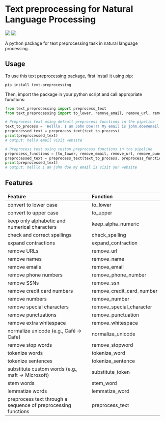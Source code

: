 Text preprocessing for Natural Language Processing
=============

![](https://github.com/berknology/text-preprocessing/workflows/Build/badge.svg)
![](https://img.shields.io/pypi/v/text-preprocessing.svg)


A python package for text preprocessing task in natural language processing.

Usage
--------
To use this text preprocessing package, first install it using pip:
```bash
pip install text-preprocessing
```

Then, import the package in your python script and call appropriate functions:

```python
from text_preprocessing import preprocess_text
from text_preprocessing import to_lower, remove_email, remove_url, remove_punctuation, lemmatize_word

# Preprocess text using default preprocess functions in the pipeline 
text_to_process = 'Helllo, I am John Doe!!! My email is john.doe@email.com. Visit our website www.johndoe.com'
preprocessed_text = preprocess_text(text_to_process)
print(preprocessed_text)
# output: hello email visit website

# Preprocess text using custom preprocess functions in the pipeline 
preprocess_functions = [to_lower, remove_email, remove_url, remove_punctuation, lemmatize_word]
preprocessed_text = preprocess_text(text_to_process, preprocess_functions)
print(preprocessed_text)
# output: helllo i am john doe my email is visit our website
```

Features
--------

| Feature                                                       | Function                  |
| :------------------------------------------------------------ |:------------------------- |
| convert to lower case                                         | to_lower                  |
| convert to upper case                                         | to_upper                  |
| keep only alphabetic and numerical characters                 | keep_alpha_numeric        |
| check and correct spellings                                   | check_spelling            |
| expand contractions                                           | expand_contraction        |
| remove URLs                                                   | remove_url                |
| remove names                                                  | remove_name               |
| remove emails                                                 | remove_email              |
| remove phone numbers                                          | remove_phone_number       |
| remove SSNs                                                   | remove_ssn                |
| remove credit card numbers                                    | remove_credit_card_number |
| remove numbers                                                | remove_number             |
| remove special characters                                     | remove_special_character  |
| remove punctuations                                           | remove_punctuation        |
| remove extra whitespace                                       | remove_whitespace         |
| normalize unicode (e.g., Café -> Cafe)                        | normalize_unicode         |
| remove stop words                                             | remove_stopword           |
| tokenize words                                                | tokenize_word             |
| tokenize sentences                                            | tokenize_sentence         |
| substitute custom words (e.g., msft -> Microsoft)             | substitute_token          |
| stem words                                                    | stem_word                 |
| lemmatize words                                               | lemmatize_word            |
| preprocess text through a sequence of preprocessing functions | preprocess_text           |
